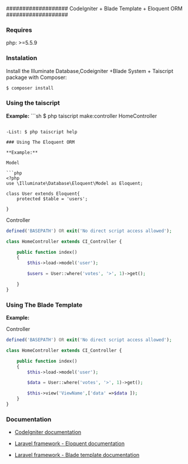 ###################
CodeIgniter + Blade Template + Eloquent ORM
###################

### Requires

php: >=5.5.9

### Instalation

Install the Illuminate Database,Codeigniter +Blade System + Taiscript package with Composer:

```sh
$ composer install
```

### Using the taiscript

**Example:**
	```sh
$ php taiscript make:controller HomeController
```

-List: $ php taiscript help

### Using The Eloquent ORM

**Example:**

Model

```php
<?php
use \Illuminate\Database\Eloquent\Model as Eloquent;

class User extends Eloquent{
    protected $table = 'users';

}
```

Controller

```php
defined('BASEPATH') OR exit('No direct script access allowed');

class HomeController extends CI_Controller {

	public function index()
	{
		$this->load->model('user');

		$users = User::where('votes', '>', 1)->get();

	}
}
```
### Using The Blade Template

**Example:**

Controller

```php
defined('BASEPATH') OR exit('No direct script access allowed');

class HomeController extends CI_Controller {

	public function index()
	{
		$this->load->model('user');

		$data = User::where('votes', '>', 1)->get();

		$this->view('ViewName',['data' =>$data ]);
	}
}
```
### Documentation

- [CodeIgniter documentation](http://www.codeigniter.com/user_guide/)

- [Laravel framework - Eloquent documentation](https://laravel.com/docs/5.3/eloquent)

- [Laravel framework - Blade template documentation](https://laravel.com/docs/5.3/blade)

